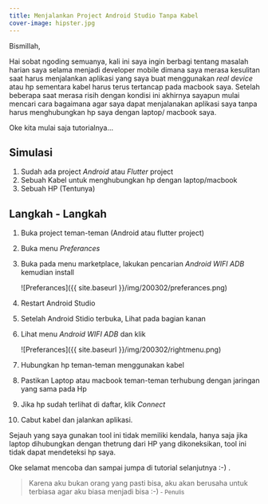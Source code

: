 ```yaml
---
title: Menjalankan Project Android Studio Tanpa Kabel
cover-image: hipster.jpg
---
```


Bismillah,

Hai sobat ngoding semuanya, kali ini saya ingin berbagi tentang masalah harian saya selama menjadi developer mobile dimana saya merasa kesulitan saat harus menjalankan aplikasi yang saya buat menggunakan *real device* atau hp sementara kabel harus terus tertancap pada macbook saya. Setelah beberapa saat merasa risih dengan kondisi ini akhirnya sayapun mulai mencari cara bagaimana agar saya dapat menjalanakan aplikasi saya tanpa harus menghubungkan hp saya dengan laptop/ macbook saya.

Oke kita mulai saja tutorialnya...

## Simulasi ##

1. Sudah ada project *Android* atau *Flutter* project
2. Sebuah Kabel untuk menghubungkan hp dengan laptop/macbook
3. Sebuah HP (Tentunya)

## Langkah - Langkah ##

1. Buka project teman-teman (Android atau flutter project)

2. Buka menu *Preferances* 

3. Buka pada menu marketplace, lakukan pencarian *Android WIFI ADB* kemudian install

    ![Preferances]({{ site.baseurl }}/img/200302/preferances.png)

4. Restart Android Studio

5. Setelah Android Stidio terbuka, Lihat pada bagian kanan

6. Lihat menu *Android WIFI ADB* dan klik

    ![Preferances]({{ site.baseurl }}/img/200302/rightmenu.png)

7. Hubungkan hp teman-teman menggunakan kabel

8. Pastikan Laptop atau macbook teman-teman terhubung dengan jaringan yang sama pada Hp

9. Jika hp sudah terlihat di daftar, klik *Connect*

10. Cabut kabel dan jalankan aplikasi.

Sejauh yang saya gunakan tool ini tidak memiliki kendala, hanya saja jika laptop dihubungkan dengan thetrung dari HP yang dikoneksikan, tool ini tidak dapat mendeteksi hp saya.

Oke selamat mencoba dan sampai jumpa di tutorial selanjutnya :-) .

>Karena aku bukan orang yang pasti bisa, aku akan berusaha untuk terbiasa agar aku biasa menjadi bisa :-)<small> - Penulis</small>